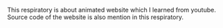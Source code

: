 This respiratory is about animated website which I learned from youtube. Source code of the website is also mention in this respiratory.
